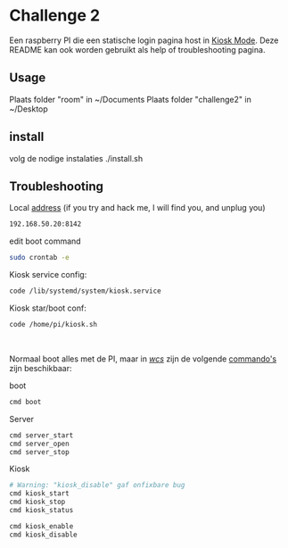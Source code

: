 ﻿# Challenge 2

Een raspberry PI die een statische login pagina host in [Kiosk Mode](https://pimylifeup.com/raspberry-pi-kiosk/).
Deze README kan ook worden gebruikt als help of troubleshooting pagina.

## Usage
Plaats folder "room" in ~/Documents
Plaats folder "challenge2" in ~/Desktop

## install
volg de nodige instalaties ./install.sh



## Troubleshooting 
Local [address](./addrs.conf)
(if you try and hack me, I will find you, and unplug you)
```txt
192.168.50.20:8142
```

edit boot command
```sh
sudo crontab -e
```

Kiosk service config:
```sh
code /lib/systemd/system/kiosk.service
```

Kiosk star/boot conf:
```sh
code /home/pi/kiosk.sh
```
<br>


Normaal boot alles met de PI, maar in *[wcs](https://www.google.com/search?q=worst+case+scenario)* zijn de volgende [commando's](./commands.sh) zijn beschikbaar:



boot
```sh
cmd boot
```
Server

```sh
cmd server_start
cmd server_open
cmd server_stop
``` 
Kiosk
```sh
# Warning: "kiosk_disable" gaf onfixbare bug
cmd kiosk_start
cmd kiosk_stop
cmd kiosk_status

cmd kiosk_enable
cmd kiosk_disable
```
